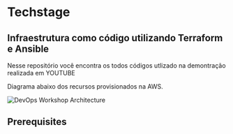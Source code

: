 # Techstage 

## Infraestrutura como código utilizando Terraform e Ansible

Nesse repositório você encontra os todos códigos utlizado na demontração realizada em YOUTUBE



Diagrama abaixo dos recursos provisionados na AWS.

![DevOps Workshop Architecture](img/CICD_DevOps_Demo.png)

## Prerequisites

